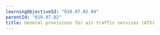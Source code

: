 ```yaml
---
learningObjectiveId: "010.07.02.04"
parentId: "010.07.02"
title: General provisions for air traffic services (ATS)
---
```

